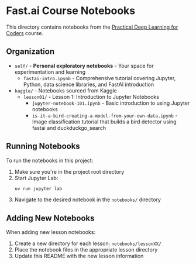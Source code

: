 # Fast.ai Course Notebooks

This directory contains notebooks from the [Practical Deep Learning for Coders](https://course.fast.ai/) course.

## Organization

- `self/` - **Personal exploratory notebooks** - Your space for experimentation and learning
  - `fastai-intro.ipynb` - Comprehensive tutorial covering Jupyter, Python, data science libraries, and FastAI introduction
- `kaggle/` - Notebooks sourced from Kaggle
  - `lesson01/` - Lesson 1: Introduction to Jupyter Notebooks
    - `jupyter-notebook-101.ipynb` - Basic introduction to using Jupyter notebooks
    - `is-it-a-bird-creating-a-model-from-your-own-data.ipynb` - Image classification tutorial that builds a bird detector using fastai and duckduckgo_search

## Running Notebooks

To run the notebooks in this project:

1. Make sure you're in the project root directory
2. Start Jupyter Lab:
   ```bash
   uv run jupyter lab
   ```
3. Navigate to the desired notebook in the `notebooks/` directory

## Adding New Notebooks

When adding new lesson notebooks:

1. Create a new directory for each lesson: `notebooks/lessonXX/`
2. Place the notebook files in the appropriate lesson directory
3. Update this README with the new lesson information
